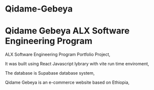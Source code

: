 # Qidame-Gebeya
# Qidame Gebeya ALX Software Engineering Program 

ALX Software Engineering Program Portfolio Project,

It was built using React Javascript lybrary with vite run time enviroment,

The database is Supabase database system,

Qidame Gebeya is an e-commerce website based on Ethiopia,
